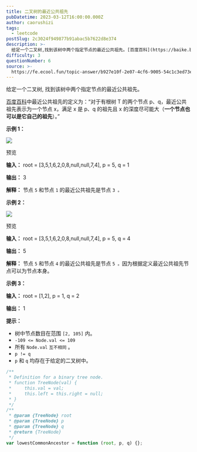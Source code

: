 ```yaml
---
title: 二叉树的最近公共祖先
pubDatetime: 2023-03-12T16:00:00.000Z
author: caorushizi
tags:
  - leetcode
postSlug: 2c3024f949877b91abac5b7622d8e374
description: >-
  给定一个二叉树,找到该树中两个指定节点的最近公共祖先。[百度百科](https://baike.baidu.com/item/%E6%9C%80%E8%BF%91%E5%85%AC%E5%85%B1%
difficulty: 3
questionNumber: 6
source: >-
  https://fe.ecool.fun/topic-answer/b927e10f-2e07-4cf6-9005-54c1c3ed73ea?orderBy=updateTime&order=desc&tagId=31
---
```


给定一个二叉树, 找到该树中两个指定节点的最近公共祖先。

[百度百科](https://baike.baidu.com/item/%E6%9C%80%E8%BF%91%E5%85%AC%E5%85%B1%E7%A5%96%E5%85%88/8918834?fr=aladdin)中最近公共祖先的定义为：“对于有根树 T 的两个节点 p、q，最近公共祖先表示为一个节点 x，满足 x 是 p、q 的祖先且 x 的深度尽可能大（**一个节点也可以是它自己的祖先**）。”

**示例 1：**

![](https://static.ecool.fun/article/771e5d00-61f3-49a7-9d57-ccde4ae5358a.png)

预览

**输入：** root = \[3,5,1,6,2,0,8,null,null,7,4\], p = 5, q = 1

**输出：** 3

**解释：** 节点 `5` 和节点 `1` 的最近公共祖先是节点 `3 。`

**示例 2：**

![](https://static.ecool.fun/article/771e5d00-61f3-49a7-9d57-ccde4ae5358a.png)

预览

**输入：** root = \[3,5,1,6,2,0,8,null,null,7,4\], p = 5, q = 4

**输出：** 5

**解释：** 节点 `5` 和节点 `4` 的最近公共祖先是节点 `5 。`因为根据定义最近公共祖先节点可以为节点本身。

**示例 3：**

**输入：** root = \[1,2\], p = 1, q = 2

**输出：** 1

**提示：**

- 树中节点数目在范围 `[2, 105]` 内。
- `-109 <= Node.val <= 109`
- 所有 `Node.val` `互不相同` 。
- `p != q`
- `p` 和 `q` 均存在于给定的二叉树中。

```js
/**
 * Definition for a binary tree node.
 * function TreeNode(val) {
 *     this.val = val;
 *     this.left = this.right = null;
 * }
 */
/**
 * @param {TreeNode} root
 * @param {TreeNode} p
 * @param {TreeNode} q
 * @return {TreeNode}
 */
var lowestCommonAncestor = function (root, p, q) {};
```
